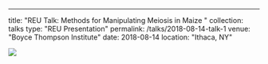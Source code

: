 ---
title: "REU Talk: Methods for Manipulating Meiosis in Maize "
collection: talks
type: "REU Presentation"
permalink: /talks/2018-08-14-talk-1
venue: "Boyce Thompson Institute"
date: 2018-08-14
location: "Ithaca, NY"

[![](http://img.youtube.com/vi/Lm75tEYgOhY/0.jpg)](http://www.youtube.com/watch?v=Lm75tEYgOhY "Corn")
